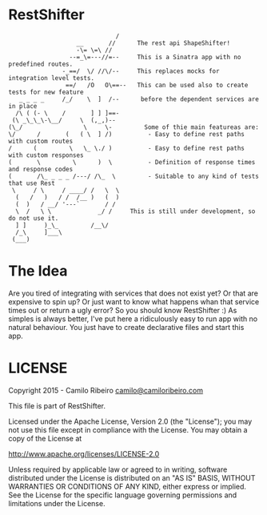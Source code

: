 # RestShifter

                                  /
                       __       //      The rest api ShapeShifter!
                       -\= \=\ //       
                     --=_\=---//=--     This is a Sinatra app with no predefined routes.    
                   -_==/  \/ //\/--     This replaces mocks for integration level tests. 
                    ==/   /O   O\==--   This can be used also to create tests for new feature
       _ _ _ _     /_/    \  ]  /--      before the dependent services are in place
      /\ ( (- \    /       ] ] ]==-     
     (\ _\_\_\-\__/     \  (,_,)-- 
    (\_/                 \     \-         Some of thie main featureas are:
    \/      /       (   ( \  ] /)          - Easy to define rest paths with custom routes
    /      (         \   \_ \./ )          - Easy to define rest paths with custom responses
    (       \         \      )  \          - Definition of response times and response codes
    (       /\_ _ _ _ /---/ /\_  \         - Suitable to any kind of tests that use Rest                                          
     \     / \     / ____/ /   \  \        
      (   /   )   / /  /__ )   (  ) 
      (  )   / __/ '---`       / /
      \  /   \ \             _/ /     This is still under development, so do not use it.
      ] ]     )_\_         /__\/       
      /_\     ]___\                     
     (___)                     



The Idea
=======

Are you tired of integrating with services that does not exist yet? Or that are expensive to spin up? Or just want to know what happens whan that service times out or return a ugly error? So you should know RestShifter :)
As simples is always better, I've put here a ridiculously easy to run app with no natural behaviour. You just have to create declarative files and start this app.


LICENSE
=======

Copyright 2015 - Camilo Ribeiro camilo@camiloribeiro.com

This file is part of RestShifter.

Licensed under the Apache License, Version 2.0 (the "License"); you may not use this file except in compliance with the License. You may obtain a copy of the License at

http://www.apache.org/licenses/LICENSE-2.0

Unless required by applicable law or agreed to in writing, software distributed under the License is distributed on an "AS IS" BASIS, WITHOUT WARRANTIES OR CONDITIONS OF ANY KIND, either express or implied. See the License for the specific language governing permissions and limitations under the License.
